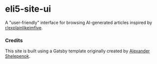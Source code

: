 # eli5-site-ui

A "user-friendly" interface for browsing AI-generated articles inspired by [r/explainlikeimfive](https://www.reddit.com/r/explainlikeimfive/).

### Credits

This site is built using a Gatsby template originally created by [Alexander Shelepenok](https://github.com/alxshelepenok/lumen).